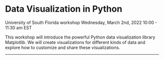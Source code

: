 # Data Visualization in Python
University of South Florida workshop 
Wednesday, March 2nd, 2022 
10:00 - 11:30 am EST

This workshop will introduce the powerful Python data visualization library Matplotlib. We will create visualizations for different kinds of data and explore how to customize and share these visualizations.

***


